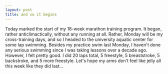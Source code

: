 ```yaml
---
layout: post
title: and so it begins
---
```


Today marked the start of my 18-week marathon training program. It began, rather anticlimactically, without any running at all. Rather, Monday will be my cross-training days, and so I headed to the university aquatic center for some lap swimming. Besides my practice swim last Monday, I haven't done any serious swimming since I was taking lessons over a decade ago. However, I felt pretty good. I did 20 laps total, 5 freestyle, 5 breaststroke, 5 backstroke, and 5 more freestyle. Let's hope my arms don't feel like jelly all this week like they did last...
